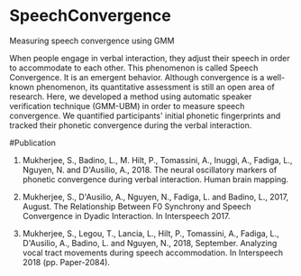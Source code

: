 # SpeechConvergence
Measuring speech convergence using GMM

When people engage in verbal interaction, they adjust their speech in order to accommodate to each other. This phenomenon is called Speech Convergence. It is an emergent behavior. Although convergence is a well-known phenomenon, its quantitative assessment is still an open area of research. Here, we developed a method using automatic speaker verification technique (GMM-UBM) in order to measure speech convergence. We quantified participants' initial phonetic fingerprints and tracked their phonetic convergence during the verbal interaction.

#Publication
1. Mukherjee, S., Badino, L., M. Hilt, P., Tomassini, A., Inuggi, A., Fadiga, L., Nguyen, N. and D'Ausilio, A., 2018. The neural oscillatory markers of phonetic convergence during verbal interaction. Human brain mapping. 

2. Mukherjee, S., D'Ausilio, A., Nguyen, N., Fadiga, L. and Badino, L., 2017, August. The Relationship Between F0 Synchrony and Speech Convergence in Dyadic Interaction. In Interspeech 2017.

3. Mukherjee, S., Legou, T., Lancia, L., Hilt, P., Tomassini, A., Fadiga, L., D'Ausilio, A., Badino, L. and Nguyen, N., 2018, September. Analyzing vocal tract movements during speech accommodation. In Interspeech 2018 (pp. Paper-2084).
